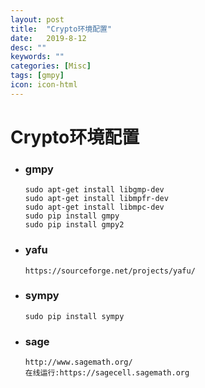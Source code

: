 ```yaml
---
layout: post
title:  "Crypto环境配置"
date:   2019-8-12
desc: ""
keywords: ""
categories: [Misc]
tags: [gmpy]
icon: icon-html
---
```


# Crypto环境配置

* ### gmpy

  ```
  sudo apt-get install libgmp-dev
  sudo apt-get install libmpfr-dev
  sudo apt-get install libmpc-dev
  sudo pip install gmpy
  sudo pip install gmpy2
  ```

* ### yafu

  ```
  https://sourceforge.net/projects/yafu/
  ```

* ### sympy

  ```
  sudo pip install sympy
  ```

* ### sage

  ```
  http://www.sagemath.org/
  在线运行:https://sagecell.sagemath.org
  ```

  

